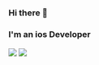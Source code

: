 ### Hi there 👋
### I'm an ios Developer 

<p alt = "css-in-readme">
<img src="https://github-readme-stats.vercel.app/api?username=ejssong&show_icons=true&theme=dark" align = "center"/>
<img src="https://github-readme-stats.vercel.app/api/top-langs/?username=ejssong&layout=compact&theme=dark" align = "center"/>
</p>

<!--
![GitHub stats](https://github-readme-stats.vercel.app/api?username=ejssong&show_icons=true&theme=dark)
[![Top Langs](https://github-readme-stats.vercel.app/api/top-langs/?username=ejssong&layout=compact&theme=dark)](https://github.com/ejssong/github-readme-stats)
--!>
<!--
**ejssong/ejssong** is a ✨ _special_ ✨ repository because its `README.md` (this file) appears on your GitHub profile.

Here are some ideas to get you started:

- 🔭 I’m currently working on ...
- 🌱 I’m currently learning ...
- 👯 I’m looking to collaborate on ...
- 🤔 I’m looking for help with ...
- 💬 Ask me about ...
- 📫 How to reach me: ...
- 😄 Pronouns: ...
- ⚡ Fun fact: ...
-->
